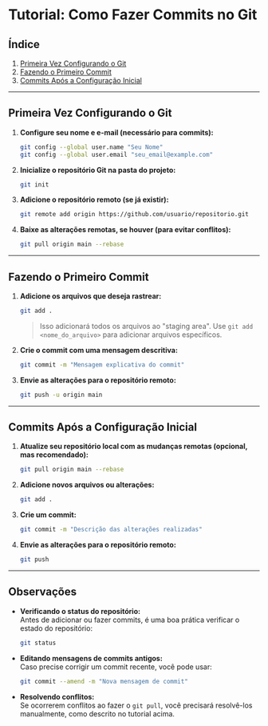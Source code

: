 # Tutorial: Como Fazer Commits no Git

## Índice
1. [Primeira Vez Configurando o Git](#primeira-vez-configurando-o-git)
2. [Fazendo o Primeiro Commit](#fazendo-o-primeiro-commit)
3. [Commits Após a Configuração Inicial](#commits-após-a-configuração-inicial)

---

## Primeira Vez Configurando o Git

1. **Configure seu nome e e-mail (necessário para commits):**
   ```bash
   git config --global user.name "Seu Nome"
   git config --global user.email "seu_email@example.com"
   ```

2. **Inicialize o repositório Git na pasta do projeto:**
   ```bash
   git init
   ```

3. **Adicione o repositório remoto (se já existir):**
   ```bash
   git remote add origin https://github.com/usuario/repositorio.git
   ```

4. **Baixe as alterações remotas, se houver (para evitar conflitos):**
   ```bash
   git pull origin main --rebase
   ```

---

## Fazendo o Primeiro Commit

1. **Adicione os arquivos que deseja rastrear:**
   ```bash
   git add .
   ```
   > Isso adicionará todos os arquivos ao "staging area". Use `git add <nome_do_arquivo>` para adicionar arquivos específicos.

2. **Crie o commit com uma mensagem descritiva:**
   ```bash
   git commit -m "Mensagem explicativa do commit"
   ```

3. **Envie as alterações para o repositório remoto:**
   ```bash
   git push -u origin main
   ```

---

## Commits Após a Configuração Inicial

1. **Atualize seu repositório local com as mudanças remotas (opcional, mas recomendado):**
   ```bash
   git pull origin main --rebase
   ```

2. **Adicione novos arquivos ou alterações:**
   ```bash
   git add .
   ```

3. **Crie um commit:**
   ```bash
   git commit -m "Descrição das alterações realizadas"
   ```

4. **Envie as alterações para o repositório remoto:**
   ```bash
   git push
   ```

---

## Observações

- **Verificando o status do repositório:**  
   Antes de adicionar ou fazer commits, é uma boa prática verificar o estado do repositório:
   ```bash
   git status
   ```

- **Editando mensagens de commits antigos:**  
   Caso precise corrigir um commit recente, você pode usar:
   ```bash
   git commit --amend -m "Nova mensagem de commit"
   ```

- **Resolvendo conflitos:**  
   Se ocorrerem conflitos ao fazer o `git pull`, você precisará resolvê-los manualmente, como descrito no tutorial acima.
